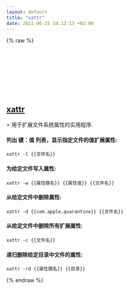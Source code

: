 ```yaml
---
layout: default
title: "xattr"
date: 2021-06-25 18:12:13 +02:00
---
```

{% raw %}
<h2 id="xattr">
  <a href="/zh/osx/xattr.html">xattr</a> <a href="#xattr"><svg class="icon">
    <use href="/assets/images/unicode_sprite.svg#link" />
  </svg></a>
</h2>
> 用于扩展文件系统属性的实用程序.

#### 列出 键：值 列表，显示指定文件的值扩展属性:
```shell
xattr -l {{文件名}}
```
#### 为给定文件写入属性:
```shell
xattr -w {{属性键名}} {{属性值}} {{文件名}}
```
#### 从给定文件中删除属性:
```shell
xattr -d {{com.apple.quarantine}} {{文件名}}
```
#### 从给定文件中删除所有扩展属性:
```shell
xattr -c {{文件名}}
```
#### 递归删除给定目录中文件的属性:
```shell
xattr -rd {{属性键名}} {{目录}}
```
{% endraw %}